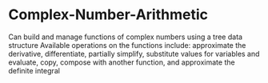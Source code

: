 # Complex-Number-Arithmetic
Can build and manage functions of complex numbers using a tree data structure
Available operations on the functions include: approximate the derivative, differentiate, partially simplify, substitute values for variables and evaluate, copy, compose with another function, and approximate the definite integral
